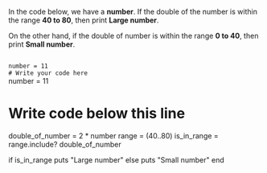 In the code below,
we have a **number**.
If the double of the number
is within the range **40 to 80**,
then print **Large number**.

On the other hand, if the double
of number is within the range **0 to 40**,
then print **Small number**.

<codeblock language="ruby" type="exercise" testMode="fixedInput">
<code>
number = 11
# Write your code here
</code>

<solution>
number = 11

# Write code below this line
double_of_number = 2 * number
range = (40..80)
is_in_range = range.include? double_of_number

if is_in_range
  puts "Large number"
else
  puts "Small number"
end
</solution>
</codeblock>
